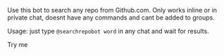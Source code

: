 Use this bot to search any repo from Github.com.
Only works inline or in private chat, doesnt have any commands and cant be added to groups.

Usage: just type ```@searchrepobot word``` in any chat and wait for results.

Try me